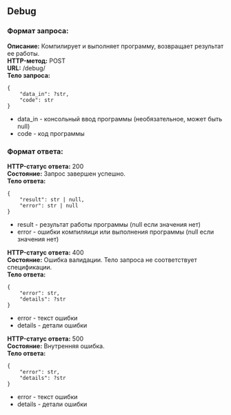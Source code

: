## Debug
### Формат запроса:
**Описание:** Компилирует и выполняет программу, возвращает результат ее работы.  
**HTTP-метод:** POST   
**URL:** /debug/  
**Тело запроса:** 
```
{
    "data_in": ?str,
    "code": str
}
```
- data_in - консольный ввод программы (необязательное, может быть null)
- code - код программы

### Формат ответа:

**HTTP-статус ответа:** 200    
**Состояние:** Запрос завершен успешно.  
**Тело ответа:**
```
{
    "result": str | null,
    "error": str | null
}
```
- result - результат работы программы (null если значения нет)
- error - ошибки компиляици или выполнения программы (null если значения нет)

**HTTP-статус ответа:** 400    
**Состояние:** Ошибка валидации. Тело запроса не соответствует спецификации.  
**Тело ответа:**
```
{
    "error": str,
    "details": ?str
}
```
- error - текст ошибки
- details - детали ошибки

**HTTP-статус ответа:** 500    
**Состояние:** Внутренняя ошибка.  
**Тело ответа:**
```
{
    "error": str,
    "details": ?str
}
```
- error - текст ошибки
- details - детали ошибки
